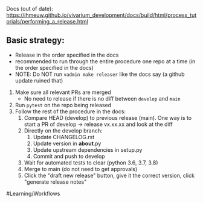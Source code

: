 Docs (out of date): https://ihmeuw.github.io/vivarium_development/docs/build/html/process_tutorials/performing_a_release.html

## Basic strategy:
- Release in the order specified in the docs
- recommended to run through the entire procedure one repo at a time (in the order specified in the docs)
- NOTE: Do NOT run `vadmin make releaser` like the docs say (a github update ruined that)

1. Make sure all relevant PRs are merged 
    - No need to release if there is no diff between `develop` and `main`
2. Run `pytest` on the repo being released
3. Follow the rest of the procedure in the docs:
    1. Compare HEAD (develop) to previous release (main). One way is to start a PR of develop -> release vx.xx.xx and look at the diff
    2. Directly on the develop branch:
        1. Update CHANGELOG.rst
        2. Update version in __about__.py
        3. Update upstream dependencies in setup.py
        4. Commit and push to develop
    3. Wait for automated tests to clear (python 3.6, 3.7, 3.8)
    4. Merge to main (do not need to get approvals)
    5. Click the "draft new release" button, give it the correct version, click "generate release notes"

#Learning/Workflows 